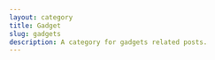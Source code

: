```yaml
---
layout: category
title: Gadget
slug: gadgets
description: A category for gadgets related posts.
---
```

